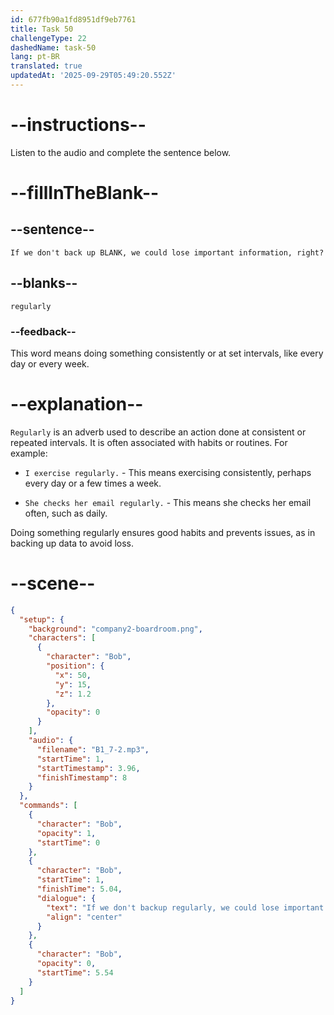 ```yaml
---
id: 677fb90a1fd8951df9eb7761
title: Task 50
challengeType: 22
dashedName: task-50
lang: pt-BR
translated: true
updatedAt: '2025-09-29T05:49:20.552Z'
---
```


<!-- (Audio) Bob: If we don't back up regularly, we could lose important information, right? -->

# --instructions--

Listen to the audio and complete the sentence below.

# --fillInTheBlank--

## --sentence--

`If we don't back up BLANK, we could lose important information, right?`

## --blanks--

`regularly`

### --feedback--

This word means doing something consistently or at set intervals, like every day or every week.

# --explanation--

`Regularly` is an adverb used to describe an action done at consistent or repeated intervals. It is often associated with habits or routines. For example:

- `I exercise regularly.` - This means exercising consistently, perhaps every day or a few times a week.

- `She checks her email regularly.` - This means she checks her email often, such as daily.

Doing something regularly ensures good habits and prevents issues, as in backing up data to avoid loss.


# --scene--

```json
{
  "setup": {
    "background": "company2-boardroom.png",
    "characters": [
      {
        "character": "Bob",
        "position": {
          "x": 50,
          "y": 15,
          "z": 1.2
        },
        "opacity": 0
      }
    ],
    "audio": {
      "filename": "B1_7-2.mp3",
      "startTime": 1,
      "startTimestamp": 3.96,
      "finishTimestamp": 8
    }
  },
  "commands": [
    {
      "character": "Bob",
      "opacity": 1,
      "startTime": 0
    },
    {
      "character": "Bob",
      "startTime": 1,
      "finishTime": 5.04,
      "dialogue": {
        "text": "If we don't backup regularly, we could lose important information, right?",
        "align": "center"
      }
    },
    {
      "character": "Bob",
      "opacity": 0,
      "startTime": 5.54
    }
  ]
}
```
